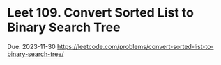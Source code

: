 # Leet 109. Convert Sorted List to Binary Search Tree

Due: 2023-11-30
https://leetcode.com/problems/convert-sorted-list-to-binary-search-tree/
